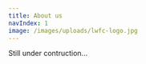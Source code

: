 ```yaml
---
title: About us
navIndex: 1
image: /images/uploads/lwfc-logo.jpg
---
```


Still under contruction...
